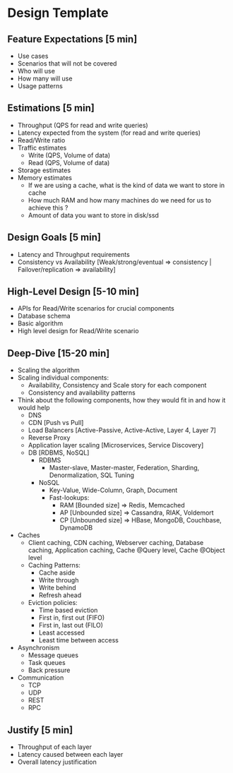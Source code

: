 # Design Template

## Feature Expectations [5 min]
  - Use cases
  - Scenarios that will not be covered
  - Who will use
  - How many will use
  - Usage patterns

## Estimations [5 min]
  - Throughput (QPS for read and write queries)
  - Latency expected from the system (for read and write queries)
  - Read/Write ratio
  - Traffic estimates
    - Write (QPS, Volume of data)
    - Read  (QPS, Volume of data)
  - Storage estimates
  - Memory estimates
    - If we are using a cache, what is the kind of data we want to store in cache
    - How much RAM and how many machines do we need for us to achieve this ?
    - Amount of data you want to store in disk/ssd

## Design Goals [5 min]
  - Latency and Throughput requirements
  - Consistency vs Availability  [Weak/strong/eventual => consistency | Failover/replication => availability]

## High-Level Design [5-10 min]
  - APIs for Read/Write scenarios for crucial components
  - Database schema
  - Basic algorithm
  - High level design for Read/Write scenario

## Deep-Dive [15-20 min]
  - Scaling the algorithm
  - Scaling individual components: 
    - Availability, Consistency and Scale story for each component
    - Consistency and availability patterns
  - Think about the following components, how they would fit in and how it would help
    - DNS
    - CDN [Push vs Pull]
    - Load Balancers [Active-Passive, Active-Active, Layer 4, Layer 7]
    - Reverse Proxy
    - Application layer scaling [Microservices, Service Discovery]
    - DB [RDBMS, NoSQL]
      - RDBMS 
        - Master-slave, Master-master, Federation, Sharding, Denormalization, SQL Tuning
      - NoSQL
        - Key-Value, Wide-Column, Graph, Document
        - Fast-lookups:
          - RAM  [Bounded size] => Redis, Memcached
          - AP [Unbounded size] => Cassandra, RIAK, Voldemort
          - CP [Unbounded size] => HBase, MongoDB, Couchbase, DynamoDB
  - Caches
    - Client caching, CDN caching, Webserver caching, Database caching, Application caching, Cache @Query level, Cache @Object level
    - Caching Patterns:
      - Cache aside
      - Write through
      - Write behind
      - Refresh ahead
    - Eviction policies:
      - Time based eviction
      - First in, first out (FIFO)
      - First in, last out (FILO)
      - Least accessed
      - Least time between access
  - Asynchronism
    - Message queues
    - Task queues
    - Back pressure
  - Communication
    - TCP
    - UDP
    - REST
    - RPC
## Justify [5 min]
   - Throughput of each layer
   - Latency caused between each layer
   - Overall latency justification
